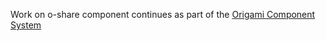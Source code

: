 Work on o-share component continues as part of the [Origami Component System](https://github.com/Financial-Times/origami/tree/main/components/o-share)
